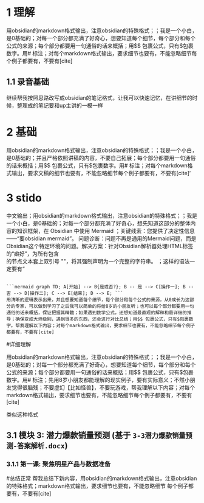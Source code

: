# 1 理解
用obsidian的markdown格式输出，注意obsidian的特殊格式；；我是一个小白，是0基础的；对每一个部分都充满了好奇心，想要知道每个细节，每个部分和每个公式的来源；每个部分都要用一句通俗的话来概括；用$$ 包裹公式，只有$包裹数字。用# 标注；对每个markdown格式输出，要求细节也要有，不能忽略细节每个例子都要有，不要有[cite]
## 1.1 录音基础
继续帮我按照思路改写成obsidian的笔记格式，让我可以快速记忆，在讲细节的时候，整理成的笔记要和up主讲的一模一样
# 2 基础
用obsidian的markdown格式输出，注意obsidian的特殊格式；；我是一个小白，是0基础的；并且严格依照讲稿的内容，不要自己拓展；每个部分都要用一句通俗的话来概括；用$$ 包裹公式，只有$包裹数字。用# 标注；对每个markdown格式输出，要求文稿的细节也要有，不能忽略细节每个例子都要有，不要有[cite]‘

# 3 stido
中文输出；用obsidian的markdown格式输出，注意obsidian的特殊格式；；我是一个小白，是0基础的；对每一个部分都充满了好奇心，想先知道这部分的整体内容的知识框架，在 Obsidian 中使用 Mermaid ；关键线索：您提供了决定性信息——“要obsidian mermaid”。
问题诊断：问题不再是通用的Mermaid问题，而是Obsidian这个特定环境的问题。解决方案：针对Obsidian解析器处理HTML标签的“癖好”，为所有包含 <br> 的节点文本套上双引号 ""，将其强制声明为一个完整的字符串。
；这样的语法一定要有“
```mermaid”，obsidian才可以识别出来；一定要和原材料一摸一样

```mermaid graph TD; A[开始] --> B{是或否?}; B -- 是 --> C[操作一]; B -- 否 --> D[操作二]; C --> E[结束]; D --> E; ```
用清晰的逻辑表示出来，并且想要知道每个细节，每个部分和每个公式的来源，从0成长为这部分的专家，可以做到学习了之后我可以简单的将给8岁的小朋友听；也可以每个部分都要用一句通俗的话来概括，保证把握其精髓；如果遇到数学公式，还想知道最直观的解释和最详细的推导；确保变成大师级别，遇到很多的东西，还会进行对比总结；用$$ 包裹公式，只有$包裹数字。帮我理解以下内容；对每个markdown格式输出，要求细节也要有，不能忽略细节每个例子都要有，不要有[cite]

```


#详细理解

用obsidian的markdown格式输出，注意obsidian的特殊格式；；我是一个小白，是0基础的；对每一个部分都充满了好奇心，想要知道每个细节，每个部分和每个公式的来源；每个部分都要用一句通俗的话来概括；用$$ 包裹公式，只有$包裹数字。用# 标注；先用8岁小朋友都能理解的现实例子，要有实际意义；不然小朋友觉得很脑残；不要虚幻【比如怪兽】，不要玩游戏，帮我理解以下内容；对每个markdown格式输出，要求细节也要有，不能忽略细节每个例子都要有，不要有[cite]


类似这种格式
## 3.1 模块 3: 潜力爆款销量预测 (基于 `3-3潜力爆款销量预测-答案解析.docx`)
### 3.1.1 第一课: 聚焦明星产品与数据准备

#总结正常
帮我总结下新内容，用obsidian的markdown格式输出，注意obsidian的特殊格式；markdown格式输出，要求细节也要有，不能忽略细节
每个例子都要有，不要有[cite]